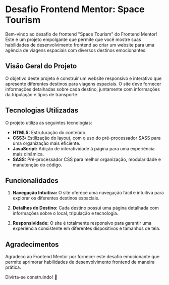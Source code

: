 # Desafio Frontend Mentor: Space Tourism

Bem-vindo ao desafio de frontend "Space Tourism" do Frontend Mentor! Este é um projeto empolgante que permite que você mostre suas habilidades de desenvolvimento frontend ao criar um website para uma agência de viagens espaciais com diversos destinos emocionantes.

## Visão Geral do Projeto

O objetivo deste projeto é construir um website responsivo e interativo que apresente diferentes destinos para viagens espaciais. O site deve fornecer informações detalhadas sobre cada destino, juntamente com informações da tripulação e tipos de transporte.
## Tecnologias Utilizadas

O projeto utiliza as seguintes tecnologias:

- **HTML5:** Estruturação do conteúdo.
- **CSS3:** Estilização do layout, com o uso do pré-processador SASS para uma organização mais eficiente.
- **JavaScript:** Adição de interatividade à página para uma experiência mais dinâmica.
- **SASS:** Pré-processador CSS para melhor organização, modularidade e manutenção do código.

## Funcionalidades

1. **Navegação Intuitiva:** O site oferece uma navegação fácil e intuitiva para explorar os diferentes destinos espaciais.

2. **Detalhes do Destino:** Cada destino possui uma página detalhada com informações sobre o local, tripulação e tecnologia.

3. **Responsividade:** O site é totalmente responsivo para garantir uma experiência consistente em diferentes dispositivos e tamanhos de tela.

## Agradecimentos

Agradeco ao Frontend Mentor por fornecer este desafio emocionante que permite aprimorar habilidades de desenvolvimento frontend de maneira prática.

Divirta-se construindo! 🚀

